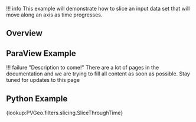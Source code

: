 !!! info
    This example will demonstrate how to slice an input data set that will move along an axis as time progresses.

## Overview


## ParaView Example

!!! failure "Description to come!"
    There are a lot of pages in the documentation and we are trying to fill all content as soon as possible. Stay tuned for updates to this page


<!--- TODO --->

## Python Example

{lookup:PVGeo.filters.slicing.SliceThroughTime}

<!---

```py
import numpy as np
import vtk
from vtk.numpy_interface import dataset_adapter as dsa
from PVGeo import _helpers
from PVGeo.filters import SliceThroughTime


```

TODO --->
